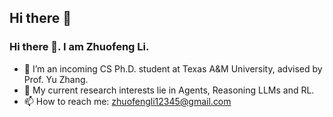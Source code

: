 ## Hi there 👋 

<!--
**Zhuofeng-Li/Zhuofeng-Li** is a ✨ _special_ ✨ repository because its `README.md` (this file) appears on your GitHub profile.

Here are some ideas to get you started:

- 🔭 I’m currently working on ...
- 🌱 I’m currently learning ...
- 👯 I’m looking to collaborate on ...
- 🤔 I’m looking for help with ...
- 💬 Ask me about ...
- 📫 How to reach me: ...
- 😄 Pronouns: ...
- ⚡ Fun fact: ...
-->

### Hi there 👋. I am Zhuofeng Li.

- 🔭 I’m an incoming CS Ph.D. student at Texas A&M University, advised by Prof. Yu Zhang.
- 🌱 My current research interests lie in Agents, Reasoning LLMs and RL.
- 📫 How to reach me: zhuofengli12345@gmail.com
